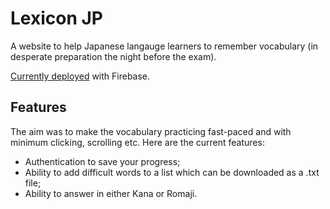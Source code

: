 # Lexicon JP

A website to help Japanese langauge learners to remember vocabulary (in desperate preparation the night before the exam).

[Currently deployed](https://lexiconjp.web.app/) with Firebase.

## Features

The aim was to make the vocabulary practicing fast-paced and with minimum clicking, scrolling etc.
Here are the current features:

 - Authentication to save your progress;
 - Ability to add difficult words to a list which can be downloaded as a .txt file;
 - Ability to answer in either Kana or Romaji.
